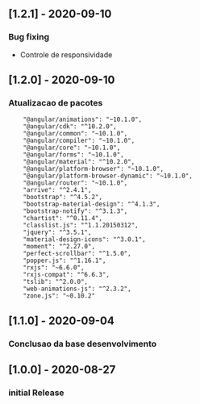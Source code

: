 ## [1.2.1] - 2020-09-10
### Bug fixing
- Controle de responsividade

## [1.2.0] - 2020-09-10
### Atualizacao de pacotes
```
    "@angular/animations": "~10.1.0",
    "@angular/cdk": "^10.2.0",
    "@angular/common": "~10.1.0",
    "@angular/compiler": "~10.1.0",
    "@angular/core": "~10.1.0",
    "@angular/forms": "~10.1.0",
    "@angular/material": "^10.2.0",
    "@angular/platform-browser": "~10.1.0",
    "@angular/platform-browser-dynamic": "~10.1.0",
    "@angular/router": "~10.1.0",
    "arrive": "^2.4.1",
    "bootstrap": "^4.5.2",
    "bootstrap-material-design": "^4.1.3",
    "bootstrap-notify": "^3.1.3",
    "chartist": "^0.11.4",
    "classlist.js": "^1.1.20150312",
    "jquery": "^3.5.1",
    "material-design-icons": "^3.0.1",
    "moment": "^2.27.0",
    "perfect-scrollbar": "^1.5.0",
    "popper.js": "^1.16.1",
    "rxjs": "~6.6.0",
    "rxjs-compat": "^6.6.3",
    "tslib": "^2.0.0",
    "web-animations-js": "^2.3.2",
    "zone.js": "~0.10.2"
```

## [1.1.0] - 2020-09-04
### Conclusao da base desenvolvimento

## [1.0.0] - 2020-08-27
### initial Release